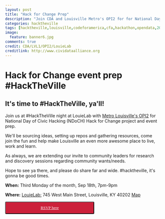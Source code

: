 ```yaml
---
layout: post
title: "Hack for Change Prep"
description: "Join CDA and Louisville Metro's OPI2 for for National Day of Civic Hacking (NDoCH) Hack for Change project and event prep.  We will also have our basic civic hacking workshops available, if anyone needs help with git and Github, APIs, etc"
categories: hacktheville
tags: [hacktheville,louisville,codeforamerica,cfa,hackathon,opendata,2017,Kentucky]
image:
  feature: banner6.jpg
comments: true
credit: CDA/LVL1/OPI2/LouieLab
creditlink: http://www.cividataalliance.org
---
```

# Hack for Change event prep #HackTheVille
## It's time to #HackTheVille, ya'll!  
Join us at #HackTheVille night at LouieLab with [Metro Louisville's OPI2](https://louisvilleky.gov/government/performance-improvement-innovation) for National Day of Civic Hacking (NDoCH) Hack for Change project and event prep.  

We'll be sourcing ideas, setting up repos and gathering resources, come join the fun and help make Louisville an even more awesome place to live, work and learn.  

As always, we are extending our invite to community leaders for research and discovery sessions regarding community wants/needs.  

Hope to see ya there, and please do share far and wide. #hacktheville, it's gonna be good times.

__When:__ Third Monday of the month, Sep 18th, 7pm-9pm  

__Where:__ [LouieLab:](https://louisvilleky.gov/government/louielab) 745 West Main Street, Louisville, KY 40202
[Map](https://www.google.com/maps?ll=38.257464,-85.762955&z=16&t=m&hl=en-US&gl=US&mapclient=embed&cid=4520739723337471605)

<button class="button" target="_blank" style="color: #ffffff;border-radius: 3px; background: #cc203a; padding: 10px; font-family: verdana; width: 290px; text-align:center;" alt="Register Here!" title="hackathon tickets"><a style="color: #ffffff" href="https://www.meetup.com/Louisville-Civic-Data-Alliance/events/241434676/">RSVP here</a></button>
